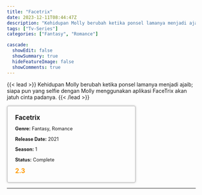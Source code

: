 ```yaml
---
title: "Facetrix"
date: 2023-12-11T08:44:47Z
description: "Kehidupan Molly berubah ketika ponsel lamanya menjadi ajaib; siapa pun yang selfie dengan Molly menggunakan aplikasi FaceTrix akan jatuh cinta padanya."
tags: ["Tv-Series"]
categories: ["Fantasy", "Romance"]

cascade:
  showEdit: false
  showSummary: true
  hideFeatureImage: false
  showComments: true
---
```


{{< lead >}}
Kehidupan Molly berubah ketika ponsel lamanya menjadi ajaib; siapa pun yang selfie dengan Molly menggunakan aplikasi FaceTrix akan jatuh cinta padanya.
{{< /lead >}}

<style>

/* CSS for the movie information box */
        .movie-box {
            width: 300px;
            padding: 20px;
            border: 2px solid #ccc; /* Border added */
            border-radius: 5px;
            box-shadow: 0 0 5px rgba(0, 0, 0, 0.2);
        }

        /* CSS for movie title */
        .movie-title {
            font-size: 1.2em;
            font-weight: bold;
            margin-bottom: 10px;
        }

        /* CSS for movie details */
        .movie-details {
            font-size: 0.9em;
            margin-bottom: 10px;
        }

        /* CSS for movie rating */
        .movie-rating {
            font-size: 1.2em;
            font-weight: bold;
            color: #ff9900; /* IMDb's rating color */
        }
</style>

 <div class="movie-box">
        <div class="movie-title">Facetrix</div>
        <div class="movie-details">
            <p><strong>Genre:</strong> Fantasy, Romance</p>
            <p><strong>Release Date:</strong> 2021</p>
            <p><strong>Season:</strong> 1</p>
            <p><strong>Status:</strong> Complete</p>
        </div>
        <div class="movie-rating">2.3</div>
    </div>

---